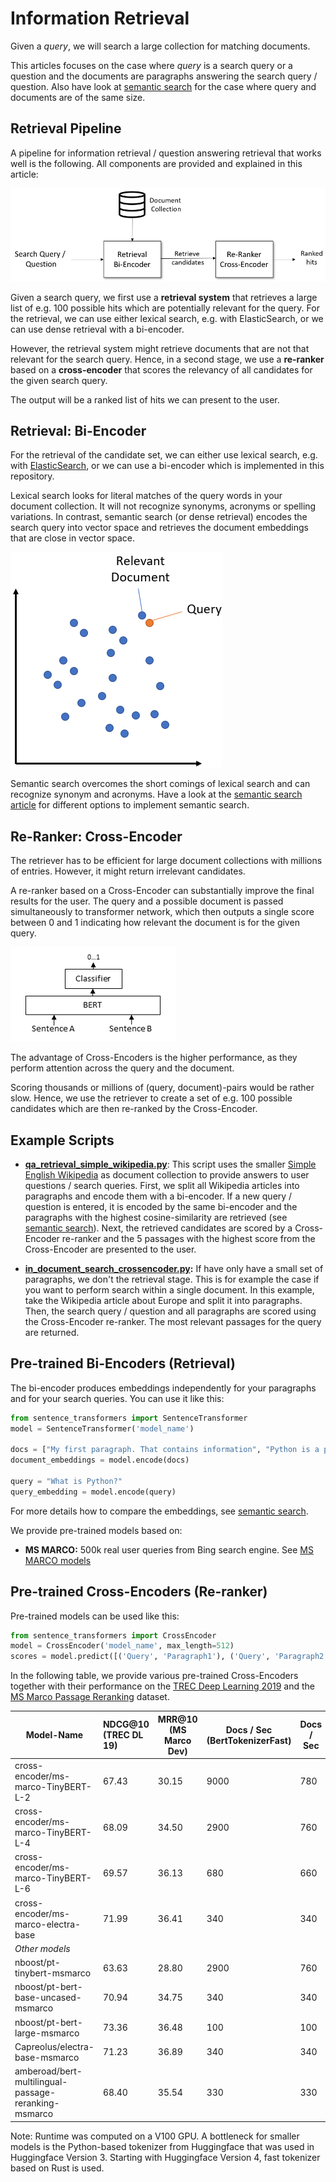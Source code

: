 # Information Retrieval
Given a *query*, we will search a large collection for matching documents. 


This articles focuses on the case where *query* is a search query or a question and the documents are paragraphs answering the search query / question. Also have look at [semantic search](../semantic-search/README.md) for the case where query and documents are of the same size.

## Retrieval Pipeline

A pipeline for information retrieval / question answering retrieval that works well is the following. All components are provided and explained in this article:

![InformationRetrieval](https://raw.githubusercontent.com/UKPLab/sentence-transformers/master/docs/img/InformationRetrieval.png)

Given a search query, we first use a **retrieval system** that retrieves a large list of e.g. 100 possible hits which are potentially relevant for the query. For the retrieval, we can use either lexical search, e.g. with ElasticSearch, or we can use dense retrieval with a bi-encoder. 

However, the retrieval system might retrieve documents that are not that relevant for the search query. Hence, in a second stage, we use a **re-ranker** based on a **cross-encoder** that scores the relevancy of all candidates for the given search query. 

The output will be a ranked list of hits we can present to the user.

## Retrieval: Bi-Encoder
For the retrieval of the candidate set, we can either use lexical search, e.g. with [ElasticSearch](https://www.elastic.co/elasticsearch/), or we can use a bi-encoder which is implemented in this repository.

Lexical search looks for literal matches of the query words in your document collection. It will not recognize synonyms, acronyms or spelling variations. In contrast, semantic search (or dense retrieval) encodes the search query into vector space and retrieves the document embeddings that are close in vector space. 

![SemanticSearch](https://raw.githubusercontent.com/UKPLab/sentence-transformers/master/docs/img/SemanticSearch.png)

Semantic search overcomes the short comings of lexical search and can recognize synonym and acronyms. Have a look at the [semantic search article](../semantic-search/README.md)  for different options to implement semantic search.


## Re-Ranker: Cross-Encoder

The retriever has to be efficient for large document collections with millions of entries. However, it might return irrelevant candidates.

A re-ranker based on a Cross-Encoder can substantially improve the final results for the user. The query and a possible document is passed simultaneously to transformer network, which then outputs a single score between 0 and 1 indicating how relevant the document is for the given query. 

![CrossEncoder](https://raw.githubusercontent.com/UKPLab/sentence-transformers/master/docs/img/CrossEncoder.png)

The advantage of Cross-Encoders is the higher performance, as they perform attention across the query and the document. 

Scoring thousands or millions of (query, document)-pairs would be rather slow. Hence, we use the retriever to create a set of e.g. 100 possible candidates which are then re-ranked by the Cross-Encoder.

## Example Scripts

* **[qa_retrieval_simple_wikipedia.py](qa_retrieval_simple_wikipedia.py)**: This script uses the smaller [Simple English Wikipedia](https://simple.wikipedia.org/wiki/Main_Page) as document collection to provide answers to user questions / search queries. First, we split all Wikipedia articles into paragraphs and encode them with a bi-encoder. If a new query / question is entered, it is encoded by the same bi-encoder and the paragraphs with the highest cosine-similarity are retrieved (see [semantic search](../semantic-search/README.md)). Next, the retrieved candidates are scored by a Cross-Encoder re-ranker and the 5 passages with the highest score from the Cross-Encoder are presented to the user.
- **[in_document_search_crossencoder.py](in_document_search_crossencoder.py):** If have only have a small set of paragraphs, we don't the retrieval stage. This is for example the case if you want to perform search within a single document. In this example, take the Wikipedia article about Europe and split it into paragraphs. Then, the search query / question and all paragraphs are scored using the Cross-Encoder re-ranker. The most relevant passages for the query are returned.


## Pre-trained Bi-Encoders (Retrieval)

The bi-encoder produces embeddings independently for your paragraphs and for your search queries. You can use it like this:

```python
from sentence_transformers import SentenceTransformer
model = SentenceTransformer('model_name')

docs = ["My first paragraph. That contains information", "Python is a programming language."]
document_embeddings = model.encode(docs)

query = "What is Python?"
query_embedding = model.encode(query)
```

For more details how to compare the embeddings, see [semantic search](../semantic-search/README.md).

We provide pre-trained models based on:
- **MS MARCO:** 500k real user queries from Bing search engine. See [MS MARCO models](https://www.sbert.net/docs/pretrained-models/msmarco-v2.html) 

## Pre-trained Cross-Encoders (Re-ranker)

Pre-trained models can be used like this:
```python
from sentence_transformers import CrossEncoder
model = CrossEncoder('model_name', max_length=512)
scores = model.predict([('Query', 'Paragraph1'), ('Query', 'Paragraph2') , ('Query', 'Paragraph3')])
```

In the following table, we provide various pre-trained Cross-Encoders together with their performance on the [TREC Deep Learning 2019](https://microsoft.github.io/TREC-2019-Deep-Learning/) and the [MS Marco Passage Reranking](https://github.com/microsoft/MSMARCO-Passage-Ranking/) dataset. 


| Model-Name        | NDCG@10 (TREC DL 19) | MRR@10 (MS Marco Dev)  | Docs / Sec (BertTokenizerFast) | Docs / Sec |
| ------------- |:-------------| -----| --- | --- |
| cross-encoder/ms-marco-TinyBERT-L-2  | 67.43 | 30.15  | 9000 | 780
| cross-encoder/ms-marco-TinyBERT-L-4  | 68.09 | 34.50  | 2900 | 760
| cross-encoder/ms-marco-TinyBERT-L-6 |  69.57 | 36.13  | 680 | 660
| cross-encoder/ms-marco-electra-base | 71.99 | 36.41 | 340 | 340
| *Other models* | | | |
| nboost/pt-tinybert-msmarco | 63.63 | 28.80 | 2900 | 760
| nboost/pt-bert-base-uncased-msmarco | 70.94 | 34.75 | 340 | 340|
| nboost/pt-bert-large-msmarco | 73.36 | 36.48 | 100 | 100 |
| Capreolus/electra-base-msmarco | 71.23 | 36.89 | 340 | 340 |
| amberoad/bert-multilingual-passage-reranking-msmarco | 68.40 | 35.54 | 330 | 330 
 
 Note: Runtime was computed on a V100 GPU. A bottleneck for smaller models is the Python-based tokenizer from Huggingface that was used in Huggingface Version 3. Starting with Huggingface Version 4, fast tokenizer based on Rust is used.
